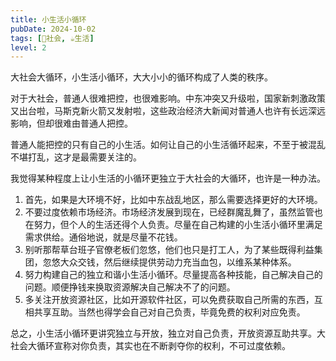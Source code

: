 ```yaml
---
title: 小生活小循环
pubDate: 2024-10-02
tags: [👫社会, ☕️生活]
level: 2
---
```


大社会大循环，小生活小循环，大大小小的循环构成了人类的秩序。

对于大社会，普通人很难把控，也很难影响。中东冲突又升级啦，国家新刺激政策又出台啦，马斯克新火箭又发射啦，这些政治经济大新闻对普通人也许有长远深远影响，但却很难由普通人把控。

普通人能把控的只有自己的小生活。如何让自己的小生活循环起来，不至于被混乱不堪打乱，这才是最需要关注的。

我觉得某种程度上让小生活的小循环更独立于大社会的大循环，也许是一种办法。

1. 首先，如果是大环境不好，比如中东战乱地区，那么需要选择更好的大环境。
2. 不要过度依赖市场经济。市场经济发展到现在，已经群魔乱舞了，虽然监管也在努力，但个人的生活还得个人负责。尽量在自己构建的小生活小循环里满足需求供给。通俗地说，就是尽量不花钱。
3. 别听那帮草台班子官僚老板们忽悠，他们也只是打工人，为了某些既得利益集团，忽悠大众交钱，然后继续提供劳动力充当血包，以维系某种体系。
4. 努力构建自己的独立和谐小生活小循环。尽量提高各种技能，自己解决自己的问题。顺便挣钱来换取资源解决自己解决不了的问题。
5. 多关注开放资源社区，比如开源软件社区，可以免费获取自己所需的东西，互相共享互助。当然也得学会自己对自己负责，毕竟免费的权利对应免责。

总之，小生活小循环更讲究独立与开放，独立对自己负责，开放资源互助共享。大社会大循环宣称对你负责，其实也在不断剥夺你的权利，不可过度依赖。
